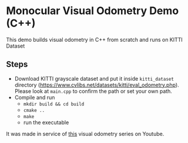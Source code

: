 # Monocular Visual Odometry Demo (C++)
This demo builds visual odometry in C++ from scratch and runs on KITTI Dataset

## Steps

- Download KITTI grayscale dataset and put it inside `kitti_dataset` directory (https://www.cvlibs.net/datasets/kitti/eval_odometry.php). Please look at `main.cpp` to confirm the path or set your own path.
- Compile and run
  - `mkdir build && cd build`
  - `cmake ..`
  - `make`
  - run the executable

It was made in service of [this](https://www.youtube.com/watch?v=H_1OtbMD-sE) visual odometry series on Youtube.

